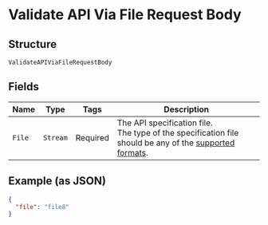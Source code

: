 
# Validate API Via File Request Body

## Structure

`ValidateAPIViaFileRequestBody`

## Fields

| Name | Type | Tags | Description |
|  --- | --- | --- | --- |
| `File` | `Stream` | Required | The API specification file.<br>The type of the specification file should be any of the [supported formats](https://docs.apimatic.io/api-transformer/overview-transformer#supported-input-formats). |

## Example (as JSON)

```json
{
  "file": "file8"
}
```

